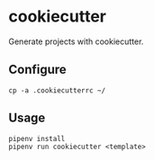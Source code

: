 # cookiecutter

Generate projects with cookiecutter.

## Configure

    cp -a .cookiecutterrc ~/

## Usage

    pipenv install
    pipenv run cookiecutter <template>
